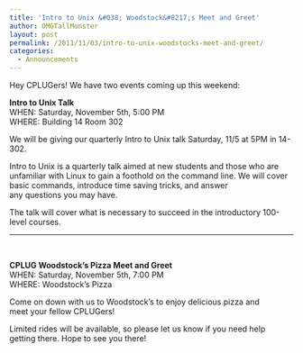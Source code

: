 ```yaml
---
title: 'Intro to Unix &#038; Woodstock&#8217;s Meet and Greet'
author: OMGTallMonster
layout: post
permalink: /2011/11/03/intro-to-unix-woodstocks-meet-and-greet/
categories:
  - Announcements
---
```

Hey CPLUGers! We have two events coming up this weekend:

**Intro to Unix Talk**  
WHEN: Saturday, November 5th, 5:00 PM  
WHERE: Building 14 Room 302

We will be giving our quarterly Intro to Unix talk Saturday, 11/5 at 5PM in 14-302.

Intro to Unix is a quarterly talk aimed at new students and those who are unfamiliar with Linux to gain a foothold on the command line. We will cover basic commands, introduce time saving tricks, and answer  
any questions you may have.

The talk will cover what is necessary to succeed in the introductory 100-level courses.

* * *

&nbsp;

**CPLUG Woodstock&#8217;s Pizza Meet and Greet**  
WHEN: Saturday, November 5th, 7:00 PM  
WHERE: Woodstock&#8217;s Pizza

Come on down with us to Woodstock&#8217;s to enjoy delicious pizza and meet your fellow CPLUGers!

Limited rides will be available, so please let us know if you need help getting there. Hope to see you there!